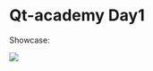 # Qt-academy Day1


Showcase:

![](https://raw.githubusercontent.com/Llezny/Day1/main/Day1Showcase.gif)
